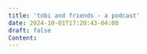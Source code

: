 ```yaml
---
title: 'tobi and friends - a podcast'
date: 2024-10-01T17:20:43-04:00
draft: false
Content: 
---
```



